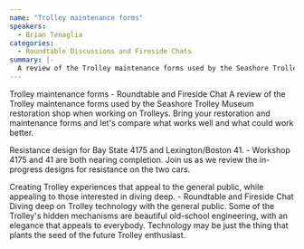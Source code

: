 ```yaml
---
name: "Trolley maintenance forms"
speakers:
  - Brian Tenaglia
categories:
  - Roundtable Discussions and Fireside Chats
summary: |-
  A review of the Trolley maintenance forms used by the Seashore Trolley Museum restoration shop when working on Trolleys. Bring your restoration and maintenance forms and let's compare what works well and what could work better.
---
```


Trolley maintenance forms - Roundtable and Fireside Chat
A review of the Trolley maintenance forms used by the Seashore Trolley Museum restoration shop when working on Trolleys. Bring your restoration and maintenance forms and let's compare what works well and what could work better.

Resistance design for Bay State 4175 and Lexington/Boston 41. - Workshop
4175 and 41 are both nearing completion. Join us as we review the in-progress designs for resistance on the two cars.

Creating Trolley experiences that appeal to the general public, while appealing to those interested in diving deep. - Roundtable and Fireside Chat
Diving deep on Trolley technology with the general public. Some of the Trolley's hidden mechanisms are beautiful old-school engineering, with an elegance that appeals to everybody. Technology may be just the thing that plants the seed of the future Trolley enthusiast.